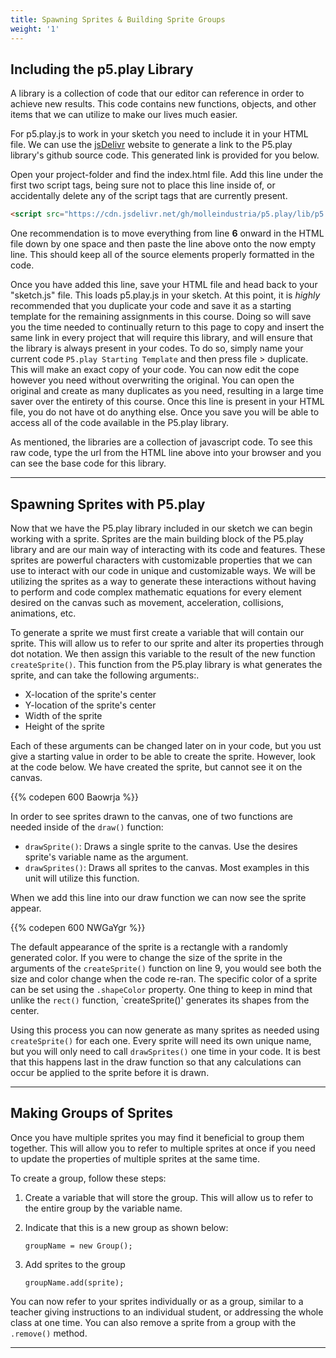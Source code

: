 ```yaml
---
title: Spawning Sprites & Building Sprite Groups
weight: '1'
---
```

## Including the p5.play Library

A library is a collection of code that our editor can reference in order to achieve new results. This code contains new functions, objects, and other items that we can utilize to make our lives much easier.

For p5.play.js to work in your sketch you need to include it in your HTML file. We can use the [jsDelivr](https://jsDelivr.com) website to generate a link to the P5.play library's github source code. This generated link is provided for you below.

Open your project-folder and find the index.html file. Add this line under the first two script tags, being sure not to place this line inside of, or accidentally delete any of the script tags that are currently present.

```html
<script src="https://cdn.jsdelivr.net/gh/molleindustria/p5.play/lib/p5.play.js"></script>
```

One recommendation is to move everything from line **6** onward in the HTML file down by one space and then paste the line above onto the now empty line. This should keep all of the source elements properly formatted in the code.

Once you have added this line, save your HTML file and head back to your "sketch.js" file. This loads p5.play.js in your sketch. At this point, it is _highly_ recommended that you duplicate your code and save it as a starting template for the remaining assignments in this course. Doing so will save you the time needed to continually return to this page to copy and insert the same link in every project that will require this library, and will ensure that the library is always present in your codes. To do so, simply name your current code `P5.play Starting Template` and then press file > duplicate. This will make an exact copy of your code. You can now edit the cope however you need without overwriting the original. You can open the original and create as many duplicates as you need, resulting in a large time saver over the entirety of this course. Once this line is present in your HTML file, you do not have ot do anything else. Once you save you will be able to access all of the code available in the P5.play library.

As mentioned, the libraries are a collection of javascript code. To see this raw code, type the url from the HTML line above into your browser and you can see the base code for this library.

---

## Spawning Sprites with P5.play

Now that we have the P5.play library included in our sketch we can begin working with a sprite. Sprites are the main building block of the P5.play library and are our main way of interacting with its code and features. These sprites are powerful characters with customizable properties that we can use to interact with our code in unique and customizable ways. We will be utilizing the sprites as a way to generate these interactions without having to perform and code complex mathematic equations for every element desired on the canvas such as movement, acceleration, collisions, animations, etc.

To generate a sprite we must first create a variable that will contain our sprite. This will allow us to refer to our sprite and alter its properties through dot notation. We then assign this variable to the result of the new function `createSprite()`. This function from the P5.play library is what generates the sprite, and can take the following arguments:.

* X-location of the sprite's center
* Y-location of the sprite's center
* Width of the sprite
* Height of the sprite

Each of these arguments can be changed later on in your code, but you ust give a starting value in order to be able to create the sprite. However, look at the code below. We have created the sprite, but cannot see it on the canvas.

{{% codepen 600 Baowrja %}}

In order to see sprites drawn to the canvas, one of two functions are needed inside of the `draw()` function:

* `drawSprite()`: Draws a single sprite to the canvas. Use the desires sprite's variable name as the argument.
* `drawSprites()`: Draws all sprites to the canvas. Most examples in this unit will utilize this function.

When we add this line into our draw function we can now see the sprite appear.

{{% codepen 600 NWGaYgr %}}

The default appearance of the sprite is a rectangle with a randomly generated color. If you were to change the size of the sprite in the arguments of the `createSprite()` function on line 9, you would see both the size and color change when the code re-ran. The specific color of a sprite can be set using the `.shapeColor` property. One thing to keep in mind that unlike the `rect()` function, `createSprite()' generates its shapes from the center.

Using this process you can now generate as many sprites as needed using `createSprite()` for each one. Every sprite will need its own unique name, but you will only need to call `drawSprites()` one time in your code. It is best that this happens last in the draw function so that any calculations can occur be applied to the sprite before it is drawn.

---

## Making Groups of Sprites

Once you have multiple sprites you may find it beneficial to group them together. This will allow you to refer to multiple sprites at once if you need to update the properties of multiple sprites at the same time. 

To create a group, follow these steps:

1. Create a variable that will store the group. This will allow us to refer to the entire group by the variable name. 
2. Indicate that this is a new group as shown below:

    ```
    groupName = new Group();
    ```

3. Add sprites to the group

    ```
    groupName.add(sprite);
    ```

You can now refer to your sprites individually or as a group, similar to a teacher giving instructions to an individual student, or addressing the whole class at one time. You can also remove a sprite from a group with the `.remove()` method.

---
